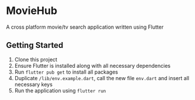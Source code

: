 # MovieHub

A cross platform movie/tv search application written using Flutter

## Getting Started

1. Clone this project
2. Ensure Flutter is installed along with all necessary dependencies
3. Run `flutter pub get` to install all packages
4. Duplicate `/lib/env.example.dart`, call the new file `env.dart` and insert all necessary keys
5. Run the application using `flutter run`
